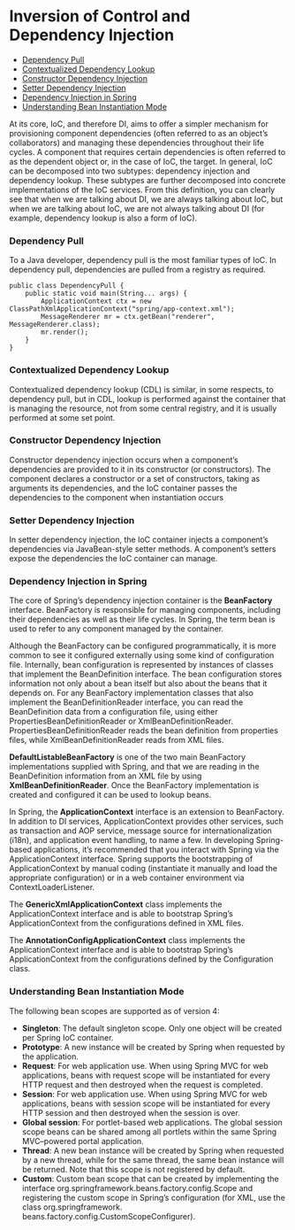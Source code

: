 # Inversion of Control and Dependency Injection

* [Dependency Pull](#dependency-pull)
* [Contextualized Dependency Lookup](#contextualized-dependency-lookup)
* [Constructor Dependency Injection](#constructor-dependency-injection)
* [Setter Dependency Injection](#setter-dependency-injection)
* [Dependency Injection in Spring](#dependency-injection-in-spring)
* [Understanding Bean Instantiation Mode](#understanding-bean-instantiation-mode)

At its core, IoC, and therefore DI, aims to offer a simpler mechanism for provisioning component dependencies (often referred to as an object’s collaborators) and managing these dependencies throughout their life cycles. A component that requires certain dependencies is often referred to as the dependent object or, in the case of IoC, the target. In general, IoC can be decomposed into two subtypes: dependency injection and dependency lookup. These subtypes are further decomposed into concrete implementations of the IoC services. From this definition, you can clearly see that when we are talking about DI, we are always talking about IoC, but when we are talking about IoC, we are not always talking about DI (for example, dependency lookup is also a form of IoC).

### Dependency Pull
To a Java developer, dependency pull is the most familiar types of IoC. In dependency pull, dependencies are pulled from a registry as required.

```
public class DependencyPull {
    public static void main(String... args) {
        ApplicationContext ctx = new ClassPathXmlApplicationContext("spring/app-context.xml");
        MessageRenderer mr = ctx.getBean("renderer", MessageRenderer.class);
        mr.render();
    }
}
```

### Contextualized Dependency Lookup
Contextualized dependency lookup (CDL) is similar, in some respects, to dependency pull, but in CDL, lookup is performed against the container that is managing the resource, not from some central registry, and it is usually performed at some set point.

### Constructor Dependency Injection
Constructor dependency injection occurs when a component’s dependencies are provided to it in its constructor (or constructors). The component declares a constructor or a set of constructors, taking as arguments its dependencies, and the IoC container passes the dependencies to the component when instantiation occurs

### Setter Dependency Injection
In setter dependency injection, the IoC container injects a component’s dependencies via JavaBean-style setter methods. A component’s setters expose the dependencies the IoC container can manage.

### Dependency Injection in Spring
The core of Spring’s dependency injection container is the **BeanFactory** interface. BeanFactory is responsible for managing components, including their dependencies as well as their life cycles. In Spring, the term bean is used to refer to any component managed by the container.

Although the BeanFactory can be configured programmatically, it is more common to see it configured externally using some kind of configuration file. Internally, bean configuration is represented by instances of classes that implement the BeanDefinition interface. The bean configuration stores information not only about a bean itself but also about the beans that it depends on. For any BeanFactory implementation classes that also implement the BeanDefinitionReader interface, you can read the BeanDefinition data from a configuration file, using either PropertiesBeanDefinitionReader or XmlBeanDefinitionReader. PropertiesBeanDefinitionReader reads the bean definition from properties files, while XmlBeanDefinitionReader reads from XML files.

**DefaultListableBeanFactory** is one of the two main BeanFactory implementations supplied with Spring, and that we are reading in the BeanDefinition information from an XML file by using **XmlBeanDefinitionReader**. Once the BeanFactory implementation is created and configured it can be used to lookup beans.

In Spring, the **ApplicationContext** interface is an extension to BeanFactory. In addition to DI services, ApplicationContext provides other services, such as transaction and AOP service, message source for internationalization (i18n), and application event handling, to name a few. In developing Spring-based applications, it’s recommended that you interact with Spring via the ApplicationContext interface. Spring supports the bootstrapping of ApplicationContext by manual coding (instantiate it manually and load the appropriate configuration) or in a web container environment via ContextLoaderListener.

The **GenericXmlApplicationContext** class implements the ApplicationContext interface and is able to bootstrap Spring’s ApplicationContext from the configurations defined in XML files.

The **AnnotationConfigApplicationContext** class implements the ApplicationContext interface and is able to bootstrap Spring’s ApplicationContext from the configurations defined by the Configuration class.

### Understanding Bean Instantiation Mode
The following bean scopes are supported as of version 4:
* **Singleton**: The default singleton scope. Only one object will be created per Spring IoC container.
* **Prototype**: A new instance will be created by Spring when requested by the application.
* **Request**: For web application use. When using Spring MVC for web applications, beans with request scope will be instantiated for every HTTP request and then destroyed when the request is completed.
* **Session**: For web application use. When using Spring MVC for web applications, beans with session scope will be instantiated for every HTTP session and then destroyed when the session is over.
* **Global session**: For portlet-based web applications. The global session scope beans can be shared among all portlets within the same Spring MVC–powered portal application.
* **Thread**: A new bean instance will be created by Spring when requested by a new thread, while for the same thread, the same bean instance will be returned. Note that this scope is not registered by default.
* **Custom**: Custom bean scope that can be created by implementing the interface org.springframework.beans.factory.config.Scope and registering the custom scope in Spring’s configuration (for XML, use the class org.springframework. beans.factory.config.CustomScopeConfigurer).